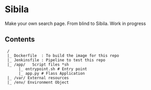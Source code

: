 # Sibila

Make your own search page. From blind to Sibila. Work in progress

## Contents


     /
     |_ Dockerfile  : To build the image for this repo
     |_ Jenkinsfile : Pipeline to test this repo
     |_ /app/   Script files *sh
          |_ entrypoint.sh # Entry point
          |_ app.py # Flass Application
     |_ /var/ External resources
     |_ /env/ Environment Object
